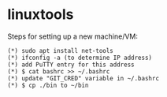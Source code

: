 # linuxtools

Steps for setting up a new machine/VM:

    (*) sudo apt install net-tools
    (*) ifconfig -a (to determine IP address)
    (*) add PuTTY entry for this address
    (*) $ cat bashrc >> ~/.bashrc
    (*) update "GIT_CRED" variable in ~/.bashrc
    (*) $ cp ./bin to ~/bin

